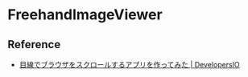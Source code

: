 # FreehandImageViewer




## Reference
- [目線でブラウザをスクロールするアプリを作ってみた | DevelopersIO](https://dev.classmethod.jp/articles/eye-scrollable-web-view/)
